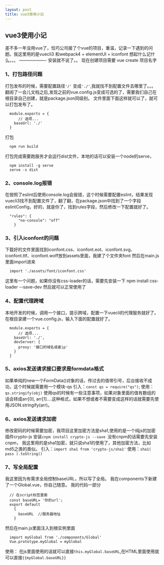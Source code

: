 ```yaml
---
layout: post
title: vue3使用小记
---
```


## vue3使用小记

差不多一年没用vue了，恰巧公司接了个vue的项目，重温，记录一下遇到的问题。我这里用的是vuecli3 和webpack4 + elementUI + iconfont
想起什么记什么。。。
——————-
安装就不说了。。
现在创建项目需要
vue create 项目名字

### 1、打包路径问题
打包发布的时候，需要配置路径`'/'` 变成`'./'`,我就找不到配置文件去哪里了。。。
翻阅了一会儿文档之后,发现之前的vue.config.js变成可选的了，需要我们自己在根目录自己创建，就是package.json同级别。
文件里面下面这样就可以了，就可以打包发布了。
```
  module.exports = {
      // 选项...
    baseUrl: './'
  }
```
打包
```
  npm run build
```

打包完成需要跑服务才会运行dist文件，本地的话可以安装一个node的serve，
```
  npm install -g serve
  serve -s dist
```

### 2、console.log报错
在按照了eslint后使用console.log会报错，这个时候需要配置eslint，结果发现vuecli3找不到配置文件了，翻了翻，在package.json中找到了一个字段eslintConfig，好的，就是你了，找到rules字段，然后修改一下配置就好了。
```
  "rules": {
      "no-console": "off"
    }
```

### 3、引入iconfont的问题
 
下载好的文件里面找到iconfont.css、iconfont.eot、iconfont.svg、iconfont.ttf、iconfont.woff放到assets里面，我建了个文件夹font
然后在main.js里面import进来
```
  import './assets/font/iconfont.css'
```
这里有一个问题，如果你没有css-loader的话，需要先安装一下 npm install css-loader --save-dev
然后就可以正常使用了

### 4、配置代理跨域
本地开发的时候，调用一个接口，提示跨域，配置一下vuecli的代理服务就好了。在根目录建一个vue.config.js，输入下面的配置就好了。
```
  module.exports = {
      // 选项...
    baseUrl: './',
    devServer: {
      proxy: '接口的域名或者ip'
    }
  }
```

### 5、axios发送请求接口要求是formdata格式
如果单纯的new一个FormData()对象的话，传过去的值带引号，后台接收不成功，这个时候就需要用一个模块-qs
引入：`const qs = require("qs")`;
使用：`qs.stringify(obj)` 使用qs的时候有一些注意事项，如果对象里面的值有数组的话会转成arr[0], arr[1]....这种格式，如果不想或者不需要变成这样的话就需要先使用JSON.stringify(arr)。

### 6、axios发送请求加密
修改密码的时候需要加密，我项目这里加密方法是sha1,使用的是一个纯js的加密插件crypto-js
安装`cnpm install crypto-js --save `没有cnpm的话需要先安装cnpm，
我这里用的是sha1加密，就只说sha1的使用了，其他加密方法，比如md5之类的类似。
引入：`import sha1 from 'crypto-js/sha1'`
使用：`sha1( pass ).toString()`

### 7、写全局配置
我这里因为有需求全局控制baseURL，所以写了全局。
我在components下新建了一个Global.vue，你自己随意。
我的代码一部分
```
  // 在script标签里面
  const baseURL= '你的url';
  export default
    {
      baseURL  //服务器地址
    }
```

然后在main.js里面注入到根实例里面
```
  import myGlobal from './components/Global'
  Vue.prototype.myGlobal = myGlobal
```

使用： 在js里面使用的话就可以直接`this.myGlobal.baseURL`,在HTML里面使用就可以直接`{{myGlobal.baseURL}}`


